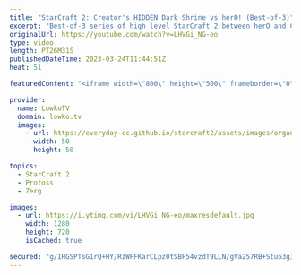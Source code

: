 ```yaml
---
title: "StarCraft 2: Creator's HIDDEN Dark Shrine vs herO! (Best-of-3)"
excerpt: "Best-of-3 series of high level StarCraft 2 between herO and Creator. This Protoss vs Protoss was played as part of the Korean StarCraft League (the KSL). https://patreon.com/koreanstarcraftleague/  Support my work: https://patreon.com/lowkotv Lowko Merch: https://lowko.shop  My YouTube channels: @LowkoTV"
originalUrl: https://youtube.com/watch?v=LHVGi_NG-eo
type: video
length: PT26M31S
publishedDateTime: 2023-03-24T11:44:51Z
heat: 51

featuredContent: "<iframe width=\"800\" height=\"500\" frameborder=\"0\" src=\"https://www.youtube.com/embed/LHVGi_NG-eo\" allow=\"accelerometer; autoplay; encrypted-media; gyroscope; picture-in-picture\" allowfullscreen></iframe>"

provider:
  name: LowkoTV
  domain: lowko.tv
  images:
    - url: https://everyday-cc.github.io/starcraft2/assets/images/organizations/lowko.tv-50x50.jpg
      width: 50
      height: 50

topics:
  - StarCraft 2
  - Protoss
  - Zerg

images:
  - url: https://i.ytimg.com/vi/LHVGi_NG-eo/maxresdefault.jpg
    width: 1280
    height: 720
    isCached: true

secured: "g/IHGSPTsG1rQ+HY/RzWFFKarCLpz0tSBF54vzdT9LLN/gVa257RB+Stu63g3yra568sEpIwTfU9Go+dWNR7LzXqNgp83c8TNhIDikCt9pgsdNyxPY4rhFboSkxR34GG23V8NoQWCLSgkdlJ9UWlCgSWHMxMFvAoO5/EmbGMI6j7TRH26SX81N4L/e/l1ODIJJBBLx6eo89eDpEzUu1XfT5rwpB29mxD5nPri+N8EysapLPM8M9a0yhYFU12QBVBxWsApVEcjDfEUqwjxIWVfv2JZQJTr0oD39LLEcuWnewDIK22dlPtWuONTwqg8w2Tmn9Q7nUXlyVGu/ecbC/JuvY+BOfzv+ZWowmcvMb4+AKxoVwbc6Aa8BCg7unsH/BI2xLqFF4oRQM899s3KSfKmQZAyYjGtqZBzdyBmqN9R1s=;Xt+t4lwID/pcxxqYgwVI2Q=="
---
```


